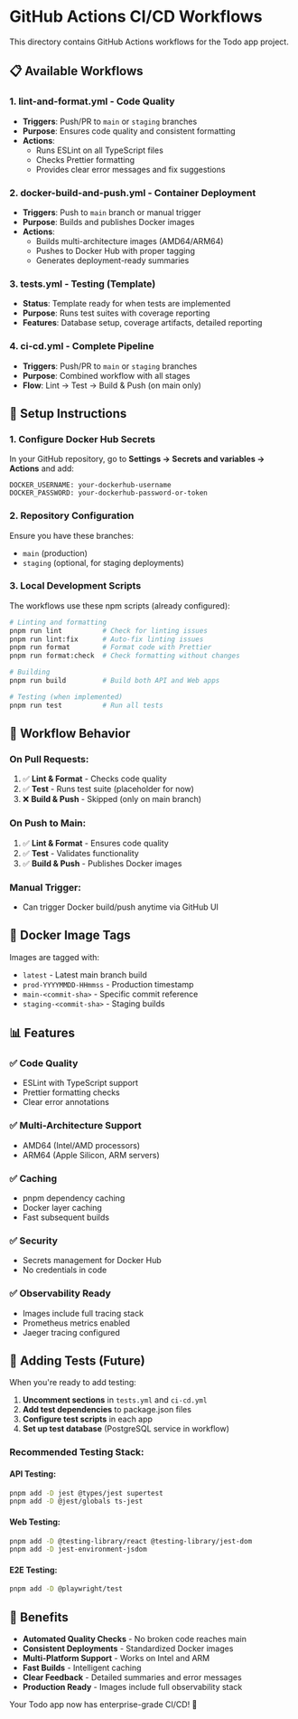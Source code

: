 # GitHub Actions CI/CD Workflows

This directory contains GitHub Actions workflows for the Todo app project.

## 📋 Available Workflows

### 1. **lint-and-format.yml** - Code Quality

- **Triggers**: Push/PR to `main` or `staging` branches
- **Purpose**: Ensures code quality and consistent formatting
- **Actions**:
  - Runs ESLint on all TypeScript files
  - Checks Prettier formatting
  - Provides clear error messages and fix suggestions

### 2. **docker-build-and-push.yml** - Container Deployment

- **Triggers**: Push to `main` branch or manual trigger
- **Purpose**: Builds and publishes Docker images
- **Actions**:
  - Builds multi-architecture images (AMD64/ARM64)
  - Pushes to Docker Hub with proper tagging
  - Generates deployment-ready summaries

### 3. **tests.yml** - Testing (Template)

- **Status**: Template ready for when tests are implemented
- **Purpose**: Runs test suites with coverage reporting
- **Features**: Database setup, coverage artifacts, detailed reporting

### 4. **ci-cd.yml** - Complete Pipeline

- **Triggers**: Push/PR to `main` or `staging` branches
- **Purpose**: Combined workflow with all stages
- **Flow**: Lint → Test → Build & Push (on main only)

## 🚀 Setup Instructions

### 1. **Configure Docker Hub Secrets**

In your GitHub repository, go to **Settings → Secrets and variables → Actions** and add:

```
DOCKER_USERNAME: your-dockerhub-username
DOCKER_PASSWORD: your-dockerhub-password-or-token
```

### 2. **Repository Configuration**

Ensure you have these branches:

- `main` (production)
- `staging` (optional, for staging deployments)

### 3. **Local Development Scripts**

The workflows use these npm scripts (already configured):

```bash
# Linting and formatting
pnpm run lint          # Check for linting issues
pnpm run lint:fix      # Auto-fix linting issues
pnpm run format        # Format code with Prettier
pnpm run format:check  # Check formatting without changes

# Building
pnpm run build         # Build both API and Web apps

# Testing (when implemented)
pnpm run test          # Run all tests
```

## 🔄 Workflow Behavior

### **On Pull Requests:**

1. ✅ **Lint & Format** - Checks code quality
2. ✅ **Test** - Runs test suite (placeholder for now)
3. ❌ **Build & Push** - Skipped (only on main branch)

### **On Push to Main:**

1. ✅ **Lint & Format** - Ensures code quality
2. ✅ **Test** - Validates functionality
3. ✅ **Build & Push** - Publishes Docker images

### **Manual Trigger:**

- Can trigger Docker build/push anytime via GitHub UI

## 🐳 Docker Image Tags

Images are tagged with:

- `latest` - Latest main branch build
- `prod-YYYYMMDD-HHmmss` - Production timestamp
- `main-<commit-sha>` - Specific commit reference
- `staging-<commit-sha>` - Staging builds

## 📊 Features

### ✅ **Code Quality**

- ESLint with TypeScript support
- Prettier formatting checks
- Clear error annotations

### ✅ **Multi-Architecture Support**

- AMD64 (Intel/AMD processors)
- ARM64 (Apple Silicon, ARM servers)

### ✅ **Caching**

- pnpm dependency caching
- Docker layer caching
- Fast subsequent builds

### ✅ **Security**

- Secrets management for Docker Hub
- No credentials in code

### ✅ **Observability Ready**

- Images include full tracing stack
- Prometheus metrics enabled
- Jaeger tracing configured

## 🧪 Adding Tests (Future)

When you're ready to add testing:

1. **Uncomment sections** in `tests.yml` and `ci-cd.yml`
2. **Add test dependencies** to package.json files
3. **Configure test scripts** in each app
4. **Set up test database** (PostgreSQL service in workflow)

### Recommended Testing Stack:

#### API Testing:

```bash
pnpm add -D jest @types/jest supertest
pnpm add -D @jest/globals ts-jest
```

#### Web Testing:

```bash
pnpm add -D @testing-library/react @testing-library/jest-dom
pnpm add -D jest-environment-jsdom
```

#### E2E Testing:

```bash
pnpm add -D @playwright/test
```

## 🎯 Benefits

- **Automated Quality Checks** - No broken code reaches main
- **Consistent Deployments** - Standardized Docker images
- **Multi-Platform Support** - Works on Intel and ARM
- **Fast Builds** - Intelligent caching
- **Clear Feedback** - Detailed summaries and error messages
- **Production Ready** - Images include full observability stack

Your Todo app now has enterprise-grade CI/CD! 🎉
